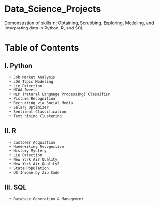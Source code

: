 # Data_Science_Projects
Demonstration of skills in: Obtaining, Scrubbing, Exploring, Modeling, and Interpreting data in Python, R, and SQL.

# Table of Contents
   ## I. Python
      • Job Market Analysis
      • LDA Topic Modeling
      • Lie Detection
      • NCAA Tweets
      • NLP (Natural Language Processing) Classifier
      • Picture Recognition
      • Recruiting via Social Media
      • Salary Optimizer
      • Sentiment Classification
      • Text Mining Clustering
   
   
   
   ## II. R
      • Customer Acquistion
      • Handwriting Recognition
      • History Mystery
      • Lie Detection
      • New York Air Quality
      • New York Air Quality2
      • State Population
      • US Income by Zip Code
      

          
   ## III. SQL
      • Database Generation & Management
